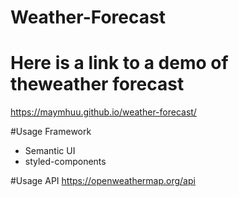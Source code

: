 # Weather-Forecast

# Here is a link to a demo of theweather forecast
https://maymhuu.github.io/weather-forecast/

#Usage Framework
 - Semantic UI
 - styled-components
 
#Usage API
https://openweathermap.org/api
